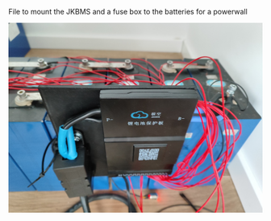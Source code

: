 File to mount the JKBMS and a fuse box to the batteries for a powerwall


<img src="./1706959805495.jpg">
